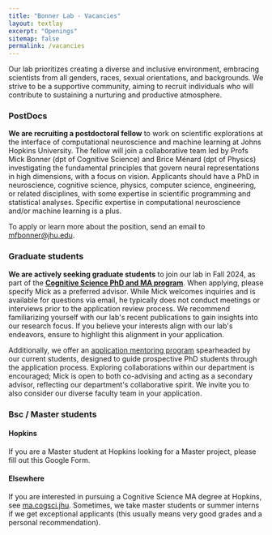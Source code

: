 ```yaml
---
title: "Bonner Lab - Vacancies"
layout: textlay
excerpt: "Openings"
sitemap: false
permalink: /vacancies
---
```


Our lab prioritizes creating a diverse and inclusive environment, embracing scientists from all genders, races, sexual orientations, and backgrounds. We strive to be a supportive community, aiming to recruit individuals who will contribute to sustaining a nurturing and productive atmosphere.

### PostDocs
**We are recruiting a postdoctoral fellow** to work on scientific explorations at the interface of computational neuroscience and machine learning at Johns Hopkins University. The fellow will join a collaborative team led by Profs Mick Bonner (dpt of Cognitive Science) and Brice Ménard (dpt of Physics) investigating the fundamental principles that govern neural representations in high dimensions, with a focus on vision.
Applicants should have a PhD in neuroscience, cognitive science, physics, computer science, engineering, or related disciplines, with some expertise in scientific programming and statistical analyses. Specific expertise in computational neuroscience and/or machine learning is a plus. 

To apply or learn more about the position, send an email to [mfbonner@jhu.edu](mailto:mfbonner@jhu.edu).

### Graduate students
**We are actively seeking graduate students** to join our lab in Fall 2024, as part of the [**Cognitive Science PhD and MA program**](https://cogsci.jhu.edu/graduate/). When applying, please specify Mick as a preferred advisor. While Mick welcomes inquiries and is available for questions via email, he typically does not conduct meetings or interviews prior to the application review process. We recommend familiarizing yourself with our lab's recent publications to gain insights into our research focus. If you believe your interests align with our lab's endeavors, ensure to highlight this alignment in your application.

Additionally, we offer an [application mentoring program](https://cogsci.jhu.edu/event/phd-application-mentoring-2/) spearheaded by our current students, designed to guide prospective PhD students through the application process. Exploring collaborations within our department is encouraged; Mick is open to both co-advising and acting as a secondary advisor, reflecting our department's collaborative spirit. We invite you to also consider our diverse faculty team in your application.

### Bsc / Master students
#### Hopkins
If you are a Master student at Hopkins looking for a Master project, please fill out this Google Form.

#### Elsewhere
If you are interested in pursuing a Cognitive Science MA degree at Hopkins, see [ma.cogsci.jhu](https://cogsci.jhu.edu/graduate/ma-program/). Sometimes, we take master students or summer interns if we get exceptional applicants (this usually means very good grades and a personal recommendation).

